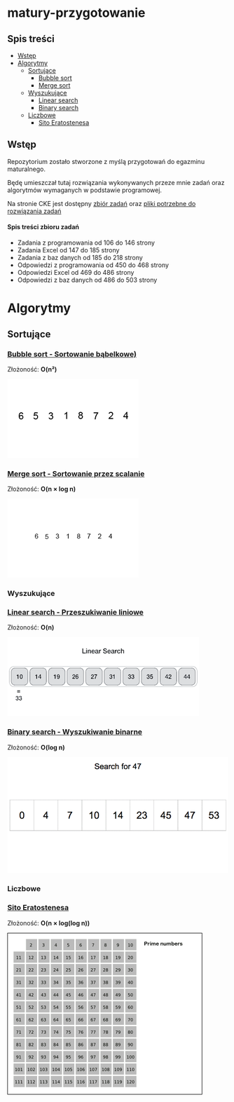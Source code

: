 # matury-przygotowanie

## Spis treści
- [Wstęp](#wstęp)
- [Algorytmy](#algorytmy)
    - [Sortujące](#sortujące)
        - [Bubble sort](#bubble-sort---sortowanie-bąbelkowe)
        - [Merge sort](#merge-sort---sortowanie-przez-scalanie)
    - [Wyszukujące](#wyszukujące)
        - [Linear search](#linear-search---przeszukiwanie-liniowe)
        - [Binary search](#binary-search---wyszukiwanie-binarne)
    - [Liczbowe](#liczbowe)
        - [Sito Eratostenesa](#sito-eratostenesa)

## Wstęp
Repozytorium zostało stworzone z myślą przygotowań do  egazminu maturalnego. 

Będę umieszczał tutaj rozwiązania wykonywanych przeze mnie zadań oraz algorytmów wymaganych w podstawie programowej.

Na stronie CKE jest dostępny [zbiór zadań](https://www.cke.gov.pl/images/_EGZAMIN_MATURALNY_OD_2015/Materialy/Zbiory_zadan/Matura_Zbi%C3%B3r_zada%C5%84_Informatyka.pdf) oraz [pliki potrzebne do rozwiązania zadań](https://www.cke.gov.pl/images/_EGZAMIN_MATURALNY_OD_2015/Materialy/Zbiory_zadan/inf-pr-dane.zip)

#### Spis treści zbioru zadań
- Zadania z programowania od 106 do 146 strony 
- Zadania Excel od 147 do 185 strony
- Zadania z baz danych od 185 do 218 strony
- Odpowiedzi z programowania od 450 do 468 strony 
- Odpowiedzi Excel od 469 do 486 strony 
- Odpowiedzi z baz danych od 486 do 503 strony 

# Algorytmy
## Sortujące
### [Bubble sort - Sortowanie bąbelkowe)](./algorytmy/bubblesort.py)

Złożoność: **O(n²)**

![bubblesort](./docs/bubblesort.gif)
### [Merge sort - Sortowanie przez scalanie](./algorytmy/mergesort.py)

Złożoność: **O(n × log n)**

![mergesort](./docs/mergesort.gif)

### Wyszukujące
### [Linear search - Przeszukiwanie liniowe](./algorytmy/linearsearch.py)

Złożoność: **O(n)**

![mergesort](./docs/linearsearch.gif)

### [Binary search - Wyszukiwanie binarne](./algorytmy/binarysearch.py)

Złożoność: **O(log n)**

![mergesort](./docs/binarysearch.gif)

### Liczbowe
### [Sito Eratostenesa](./algorytmy/eratostenes.py)

Złożoność: **O(n × log(log n))**

![eratostenes](./docs/eratosthenes.gif)

